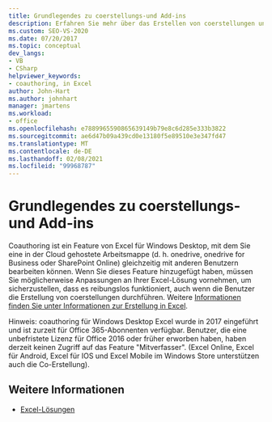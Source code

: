 ```yaml
---
title: Grundlegendes zu coerstellungs-und Add-ins
description: Erfahren Sie mehr über das Erstellen von coerstellungen und das Feature von Excel für Windows Desktop, mit dem Sie eine in der Cloud gehostete Arbeitsmappe gleichzeitig mit anderen Benutzern bearbeiten können.
ms.custom: SEO-VS-2020
ms.date: 07/20/2017
ms.topic: conceptual
dev_langs:
- VB
- CSharp
helpviewer_keywords:
- coauthoring, in Excel
author: John-Hart
ms.author: johnhart
manager: jmartens
ms.workload:
- office
ms.openlocfilehash: e7889965590865639149b79e8c6d285e333b3822
ms.sourcegitcommit: ae6d47b09a439cd0e13180f5e89510e3e347fd47
ms.translationtype: MT
ms.contentlocale: de-DE
ms.lasthandoff: 02/08/2021
ms.locfileid: "99968787"
---
```

# <a name="understand-coauthoring-and-add-ins"></a>Grundlegendes zu coerstellungs-und Add-ins

Coauthoring ist ein Feature von Excel für Windows Desktop, mit dem Sie eine in der Cloud gehostete Arbeitsmappe (d. h. onedrive, onedrive for Business oder SharePoint Online) gleichzeitig mit anderen Benutzern bearbeiten können. Wenn Sie dieses Feature hinzugefügt haben, müssen Sie möglicherweise Anpassungen an Ihrer Excel-Lösung vornehmen, um sicherzustellen, dass es reibungslos funktioniert, auch wenn die Benutzer die Erstellung von coerstellungen durchführen. Weitere [Informationen finden Sie unter Informationen zur Erstellung in Excel](/office/vba/excel/concepts/about-coauthoring-in-excel).

Hinweis: coauthoring für Windows Desktop Excel wurde in 2017 eingeführt und ist zurzeit für Office 365-Abonnenten verfügbar. Benutzer, die eine unbefristete Lizenz für Office 2016 oder früher erworben haben, haben derzeit keinen Zugriff auf das Feature "Mitverfasser". (Excel Online, Excel für Android, Excel für IOS und Excel Mobile im Windows Store unterstützen auch die Co-Erstellung).

## <a name="see-also"></a>Weitere Informationen
- [Excel-Lösungen](./excel-solutions.md)

